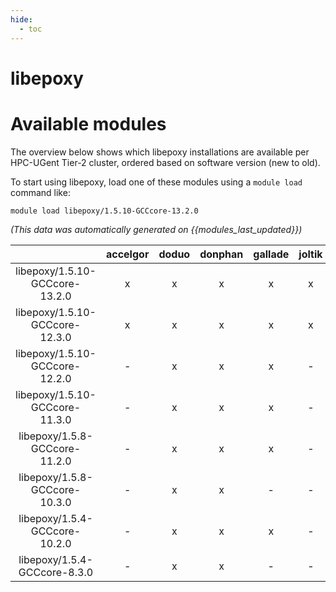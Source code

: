 ```yaml
---
hide:
  - toc
---
```


libepoxy
========

# Available modules


The overview below shows which libepoxy installations are available per HPC-UGent Tier-2 cluster, ordered based on software version (new to old).

To start using libepoxy, load one of these modules using a `module load` command like:

```shell
module load libepoxy/1.5.10-GCCcore-13.2.0
```

*(This data was automatically generated on {{modules_last_updated}})*  

| |accelgor|doduo|donphan|gallade|joltik|shinx|skitty|
| :---: | :---: | :---: | :---: | :---: | :---: | :---: | :---: |
|libepoxy/1.5.10-GCCcore-13.2.0|x|x|x|x|x|x|x|
|libepoxy/1.5.10-GCCcore-12.3.0|x|x|x|x|x|x|x|
|libepoxy/1.5.10-GCCcore-12.2.0|-|x|x|x|-|-|-|
|libepoxy/1.5.10-GCCcore-11.3.0|-|x|x|x|-|-|-|
|libepoxy/1.5.8-GCCcore-11.2.0|-|x|x|x|-|-|-|
|libepoxy/1.5.8-GCCcore-10.3.0|-|x|x|-|-|-|-|
|libepoxy/1.5.4-GCCcore-10.2.0|-|x|x|x|-|-|-|
|libepoxy/1.5.4-GCCcore-8.3.0|-|x|x|-|-|-|-|
